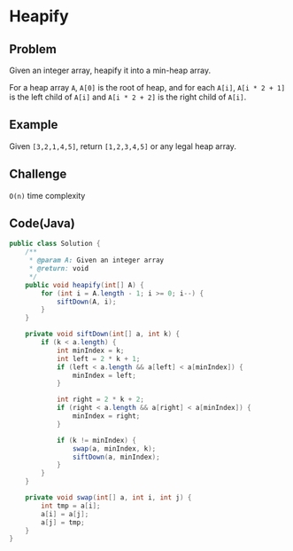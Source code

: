 # Heapify

## Problem

Given an integer array, heapify it into a min-heap array.

For a heap array `A`, `A[0]` is the root of heap, and for each `A[i]`, `A[i * 2 + 1]` is the left child of `A[i]` and `A[i * 2 + 2]` is the right child of `A[i]`.

## Example

Given `[3,2,1,4,5]`, return `[1,2,3,4,5]` or any legal heap array.

## Challenge

`O(n)` time complexity

## Code(Java)

```java
public class Solution {
    /**
     * @param A: Given an integer array
     * @return: void
     */
    public void heapify(int[] A) {
        for (int i = A.length - 1; i >= 0; i--) {
            siftDown(A, i);
        }
    }

    private void siftDown(int[] a, int k) {
        if (k < a.length) {
            int minIndex = k;
            int left = 2 * k + 1;
            if (left < a.length && a[left] < a[minIndex]) {
                minIndex = left;
            }

            int right = 2 * k + 2;
            if (right < a.length && a[right] < a[minIndex]) {
                minIndex = right;
            }

            if (k != minIndex) {
                swap(a, minIndex, k);
                siftDown(a, minIndex);
            }
        }
    }

    private void swap(int[] a, int i, int j) {
        int tmp = a[i];
        a[i] = a[j];
        a[j] = tmp;
    }
}
```
